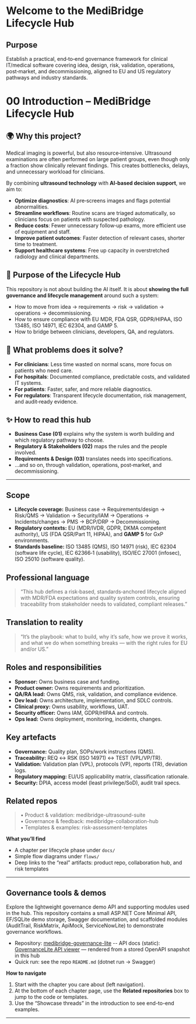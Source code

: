 # Welcome to the MediBridge Lifecycle Hub

## Purpose
Establish a practical, end‑to‑end governance framework for clinical IT/medical software covering idea, design, risk, validation, operations, post‑market, and decommissioning, aligned to EU and US regulatory pathways and industry standards.

# 00 Introduction – MediBridge Lifecycle Hub

## 🌍 Why this project?
Medical imaging is powerful, but also resource‑intensive. Ultrasound examinations are often performed on large patient groups, even though only a fraction show clinically relevant findings. This creates bottlenecks, delays, and unnecessary workload for clinicians.

By combining **ultrasound technology** with **AI‑based decision support**, we aim to:
- **Optimize diagnostics**: AI pre‑screens images and flags potential abnormalities.
- **Streamline workflows**: Routine scans are triaged automatically, so clinicians focus on patients with suspected pathology.
- **Reduce costs**: Fewer unnecessary follow‑up exams, more efficient use of equipment and staff.
- **Improve patient outcomes**: Faster detection of relevant cases, shorter time to treatment.
- **Support healthcare systems**: Free up capacity in overstretched radiology and clinical departments.

## 🎯 Purpose of the Lifecycle Hub
This repository is not about building the AI itself. It is about **showing the full governance and lifecycle management** around such a system:
- How to move from idea → requirements → risk → validation → operations → decommissioning.
- How to ensure compliance with EU MDR, FDA QSR, GDPR/HIPAA, ISO 13485, ISO 14971, IEC 62304, and GAMP 5.
- How to bridge between clinicians, developers, QA, and regulators.

## 🧩 What problems does it solve?
- **For clinicians**: Less time wasted on normal scans, more focus on patients who need care.
- **For hospitals**: Documented compliance, predictable costs, and validated IT systems.
- **For patients**: Faster, safer, and more reliable diagnostics.
- **For regulators**: Transparent lifecycle documentation, risk management, and audit‑ready evidence.

## ✨ How to read this hub
- **Business Case (01)** explains why the system is worth building and which regulatory pathway to choose.
- **Regulatory & Stakeholders (02)** maps the rules and the people involved.
- **Requirements & Design (03)** translates needs into specifications.
- …and so on, through validation, operations, post‑market, and decommissioning.

---
## Scope
- **Lifecycle coverage:** Business case → Requirements/design → Risk/QMS → Validation → Security/IAM → Operations → Incidents/changes → PMS → BCP/DRP → Decommissioning.
- **Regulatory contexts:** EU (MDR/IVDR, GDPR, DKMA competent authority), US (FDA QSR/Part 11, HIPAA), and **GAMP 5** for GxP environments.
- **Standards baseline:** ISO 13485 (QMS), ISO 14971 (risk), IEC 62304 (software life cycle), IEC 62366‑1 (usability), ISO/IEC 27001 (infosec), ISO 25010 (software quality).

## Professional language
> “This hub defines a risk‑based, standards‑anchored lifecycle aligned with MDR/FDA expectations and quality system controls, ensuring traceability from stakeholder needs to validated, compliant releases.”

## Translation to reality
> “It’s the playbook: what to build, why it’s safe, how we prove it works, and what we do when something breaks — with the right rules for EU and/or US.”

## Roles and responsibilities
- **Sponsor:** Owns business case and funding.
- **Product owner:** Owns requirements and prioritization.
- **QA/RA lead:** Owns QMS, risk, validation, and compliance evidence.
- **Dev lead:** Owns architecture, implementation, and SDLC controls.
- **Clinical proxy:** Owns usability, workflows, UAT.
- **Security officer:** Owns IAM, GDPR/HIPAA and controls.
- **Ops lead:** Owns deployment, monitoring, incidents, changes.

## Key artefacts
- **Governance:** Quality plan, SOPs/work instructions (QMS).
- **Traceability:** REQ ↔ RSK (ISO 14971) ↔ TEST (VPL/VP/TR).
- **Validation:** Validation plan (VPL), protocols (VP), reports (TR), deviation logs.
- **Regulatory mapping:** EU/US applicability matrix, classification rationale.
- **Security:** DPIA, access model (least privilege/SoD), audit trail specs.

## Related repos
> • Product & validation: medibridge-ultrasound-suite  
> • Governance & feedback: medibridge-collaboration-hub  
> • Templates & examples: risk-assessment-templates

**What you’ll find**
- A chapter per lifecycle phase under `docs/`
- Simple flow diagrams under `flows/`
- Deep links to the “real” artifacts: product repo, collaboration hub, and risk templates

---

## Governance tools & demos

Explore the lightweight governance demo API and supporting modules used in the hub. This repository contains a small ASP.NET Core Minimal API, EF/SQLite demo storage, Swagger documentation, and scaffolded modules (AuditTrail, RiskMatrix, ApiMock, ServiceNowLite) to demonstrate governance workflows.

- Repository: [medibridge-governance-lite](https://github.com/BridgingKnowledge/medibridge-governance-lite)
-- API docs (static): [GovernanceLite API viewer](../gov-api.md) — rendered from a stored OpenAPI snapshot in this hub
- Quick run: see the repo `README.md` (dotnet run → Swagger)


**How to navigate**
1) Start with the chapter you care about (left navigation).
2) At the bottom of each chapter page, use the **Related repositories** box to jump to the code or templates.
3) Use the “Showcase threads” in the introduction to see end-to-end examples.

---

